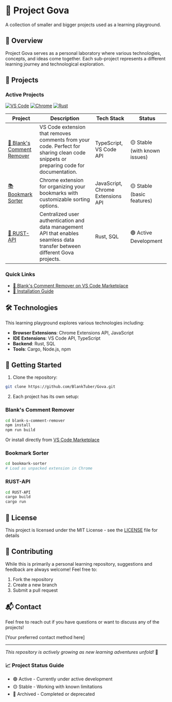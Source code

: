 # 🚀 Project Gova

A collection of smaller and bigger projects used as a learning playground.

## 🎯 Overview

Project Gova serves as a personal laboratory where various technologies, concepts, and ideas come together. Each sub-project represents a different learning journey and technological exploration.

## 🌱 Projects

### Active Projects

[![VS Code](https://img.shields.io/badge/VS_Code-007ACC?style=flat-square&logo=visualstudiocode&logoColor=white)](https://code.visualstudio.com/)
[![Chrome](https://img.shields.io/badge/Chrome-4285F4?style=flat-square&logo=googlechrome&logoColor=white)](https://developer.chrome.com/docs/extensions/)
[![Rust](https://img.shields.io/badge/Rust-000000?style=flat-square&logo=rust&logoColor=white)](https://www.rust-lang.org/)

| Project | Description | Tech Stack | Status |
|---------|-------------|------------|---------|
| [🧹 Blank's Comment Remover](https://github.com/BlankTuber/Gova/tree/main/blank-s-comment-remover) | VS Code extension that removes comments from your code. Perfect for sharing clean code snippets or preparing code for documentation. | TypeScript, VS Code API | 🟡 Stable (with known issues) |
| [📚 Bookmark Sorter](https://github.com/BlankTuber/Gova/tree/main/bookmark-sorter) | Chrome extension for organizing your bookmarks with customizable sorting options. | JavaScript, Chrome Extensions API | 🟡 Stable (basic features) |
| [🔑 RUST-API](https://github.com/BlankTuber/Gova/tree/main/RUST-API) | Centralized user authentication and data management API that enables seamless data transfer between different Gova projects. | Rust, SQL | 🟢 Active Development |

### Quick Links

- [📘 Blank's Comment Remover on VS Code Marketplace](https://marketplace.visualstudio.com/items?itemName=QuidqueStudio.blank-comment-remover)
- [🔧 Installation Guide](./docs/installation.md)

## 🛠️ Technologies

This learning playground explores various technologies including:

- **Browser Extensions**: Chrome Extensions API, JavaScript
- **IDE Extensions**: VS Code API, TypeScript
- **Backend**: Rust, SQL
- **Tools**: Cargo, Node.js, npm

## 🚗 Getting Started

1. Clone the repository:
```bash
git clone https://github.com/BlankTuber/Gova.git
```

2. Each project has its own setup:

### Blank's Comment Remover
```bash
cd blank-s-comment-remover
npm install
npm run build
```
Or install directly from [VS Code Marketplace](https://marketplace.visualstudio.com/items?itemName=QuidqueStudio.blank-comment-remover)

### Bookmark Sorter
```bash
cd bookmark-sorter
# Load as unpacked extension in Chrome
```

### RUST-API
```bash
cd RUST-API
cargo build
cargo run
```

## 📝 License

This project is licensed under the MIT License - see the [LICENSE](LICENSE) file for details

## 🤝 Contributing

While this is primarily a personal learning repository, suggestions and feedback are always welcome! Feel free to:

1. Fork the repository
2. Create a new branch
3. Submit a pull request

## 📬 Contact

Feel free to reach out if you have questions or want to discuss any of the projects!

[Your preferred contact method here]

---
*This repository is actively growing as new learning adventures unfold!* 🌟

### 📈 Project Status Guide
- 🟢 Active - Currently under active development
- 🟡 Stable - Working with known limitations
- 🔴 Archived - Completed or deprecated
